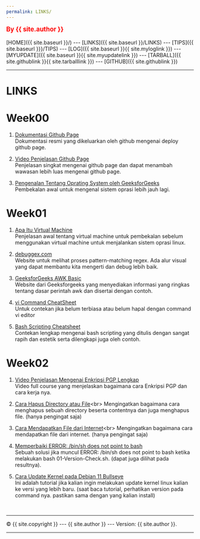 ```yaml
---
permalink: LINKS/
---
```

<span style="color:red; font-weight:bold; font-size:larger;">By {{ site.author }}</span>
<br><br>
[HOME]({{ site.baseurl }}/) ---
[LINKS]({{ site.baseurl }}/LINKS) ---
[TIPS]({{ site.baseurl }}}/TIPS) ---
[LOG]({{ site.baseurl }}{{ site.myloglink }}) ---
[MYUPDATE]({{ site.baseurl }}{{ site.myupdatelink }}) ---
[TARBALL]({{ site.githublink }}{{ site.tarballlink }}) ---
[GITHUB]({{ site.githublink }})
<br>
<hr>

# LINKS

# Week00

1. [Dokumentasi Github Page](https://docs.github.com/en/pages/quickstart/)<br>
Dokumentasi resmi yang dikeluarkan oleh github mengenai deploy github page.

2. [Video Penjelasan Github Page](https://www.youtube.com/watch?v=rgDDWhQe-ow)<br>
Penjelasan singkat mengenai github page dan dapat menambah wawasan lebih luas mengenai github page.

3. [Pengenalan Tentang Oprating System oleh GeeksforGeeks](https://www.geeksforgeeks.org/introduction-of-operating-system-set-1)<br>
Pembekalan awal untuk mengenal sistem oprasi lebih jauh lagi.


# Week01

1. [Apa Itu Virtual Machine](https://www.vmware.com/topics/glossary/content/virtual-machine.html)<br>
Penjelasan awal tentang virtual machine untuk pembekalan sebelum menggunakan virtual machine untuk menjalankan sistem oprasi linux.

2. [debuggex.com](https://www.debuggex.com)<br>
Website untuk melihat proses pattern-matching regex. Ada alur visual yang dapat membantu kita mengerti dan debug lebih baik.

3. [GeeksforGeeks AWK Basic](https://www.geeksforgeeks.org/awk-command-unixlinux-examples/)<br>
Website dari Geeksforgeeks yang menyediakan informasi yang ringkas tentang dasar perintah awk dan disertai dengan contoh.

4. [vi Command CheatSheet](https://www.guru99.com/the-vi-editor.html)<br>
Untuk contekan jika belum terbiasa atau belum hapal dengan command vi editor

5. [Bash Scripting Cheatsheet](https://devhints.io/bash)<br>
Contekan lengkap mengenai bash scripting yang ditulis dengan sangat rapih dan estetik serta dilengkapi juga oleh contoh.

# Week02

1. [Video Penjelasan Mengenai Enkripsi PGP Lengkap](https://www.youtube.com/watch?v=CEADq-B8KtI&pp=ugMICgJpZBABGAE%3D)<br>
Video full course yang menjelaskan bagaimana cara Enkripsi PGP dan cara kerja nya.

2. [Cara Hapus Directory atau File](https://docs.oracle.com/cd/E19253-01/806-7612/files-20/index.html#:~:text=To%20remove%20a%20directory%20and,the%20recursive%20option%2C%20%2Dr%20.&text=Directories%20that%20are%20removed%20with,with%20the%20rm%20%2Dr%20command.)<br>
Mengingatkan bagaimana cara menghapus sebuah directory beserta contentnya dan juga menghapus file. (hanya pengingat saja)

3. [Cara Mendapatkan File dari Internet](https://medium.com/theloudcloud/download-a-file-from-github-using-linux-commands-f0ce4e154c25#:~:text=In%20order%20to%20get%20the,command%20to%20download%20the%20file.&text=This%20will%20download%20the%20raw,not%20the%20HTML%20wrapped%20one.)<br>
Mengingatkan bagaimana cara mendapatkan file dari internet. (hanya pengingat saja)

4. [Memperbaiki ERROR: /bin/sh does not point to bash](https://www.linuxquestions.org/questions/linux-newbie-8/symlinking-bin-sh-to-bash-question-4175464621/)<br>
Sebuah solusi jika muncul ERROR: /bin/sh does not point to bash ketika melakukan bash 01-Version-Check.sh. (dapat juga dilihat pada resultnya).

5. [Cara Update Kernel pada Debian 11 Bullseye](https://linuxhint.com/upgrade-kernel-in-debian-11-bullseye/)<br>
Ini adalah tutorial jika kalian ingin melakukan update kernel linux kalian ke versi yang lebih baru. (saat baca tutorial, perhatikan version pada command nya. pastikan sama dengan yang kalian install)
<br>
<hr>
&copy; {{ site.copyright }} --- {{ site.author }} --- Version: {{ site.author }}.
<hr>
<br>

